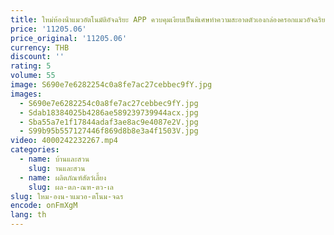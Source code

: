 ```yaml
---
title: ใหม่ห้องน้ําแมวอัตโนมัติอัจฉริยะ APP ควบคุมเงียบเป็นพิเศษทําความสะอาดตัวเองกล่องครอกแมวอัจฉริยะ
price: '11205.06'
price_original: '11205.06'
currency: THB
discount: ''
rating: 5
volume: 55
image: S690e7e6282254c0a8fe7ac27cebbec9fY.jpg
images:
  - S690e7e6282254c0a8fe7ac27cebbec9fY.jpg
  - Sdab18384025b4286ae589239739944acx.jpg
  - Sba55a7e1f17844adaf3ae8ac9e4087e2V.jpg
  - S99b95b557127446f869d8b8e3a4f1503V.jpg
video: 4000242232267.mp4
categories:
  - name: บ้านและสวน
    slug: านและสวน
  - name: ผลิตภัณฑ์สัตว์เลี้ยง
    slug: ผล-ตภ-ณฑ-ตว-เล
slug: ใหม-องน-าแมวอ-ตโนม-จฉร
encode: onFmXgM
lang: th
---
```

  